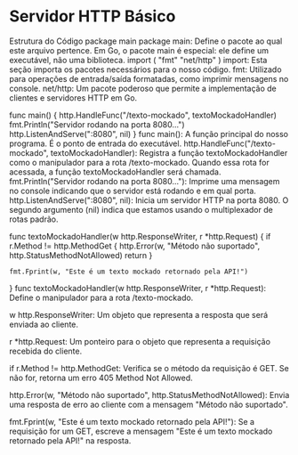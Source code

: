 # Servidor HTTP Básico
Estrutura do Código
package main
package main: Define o pacote ao qual este arquivo pertence. Em Go, o pacote main é especial: ele define um executável, não uma biblioteca.
import (
	"fmt"
	"net/http"
)
import: Esta seção importa os pacotes necessários para o nosso código.
fmt: Utilizado para operações de entrada/saída formatadas, como imprimir mensagens no console.
net/http: Um pacote poderoso que permite a implementação de clientes e servidores HTTP em Go.

func main() {
	http.HandleFunc("/texto-mockado", textoMockadoHandler)
	fmt.Println("Servidor rodando na porta 8080...")
	http.ListenAndServe(":8080", nil)
}
func main(): A função principal do nosso programa. É o ponto de entrada do executável.
http.HandleFunc("/texto-mockado", textoMockadoHandler): Registra a função textoMockadoHandler como o manipulador para a rota /texto-mockado. Quando essa rota for acessada, a função textoMockadoHandler será chamada.
fmt.Println("Servidor rodando na porta 8080..."): Imprime uma mensagem no console indicando que o servidor está rodando e em qual porta.
http.ListenAndServe(":8080", nil): Inicia um servidor HTTP na porta 8080. O segundo argumento (nil) indica que estamos usando o multiplexador de rotas padrão.

func textoMockadoHandler(w http.ResponseWriter, r *http.Request) {
	if r.Method != http.MethodGet {
		http.Error(w, "Método não suportado", http.StatusMethodNotAllowed)
		return
	}

	fmt.Fprint(w, "Este é um texto mockado retornado pela API!")
}
func textoMockadoHandler(w http.ResponseWriter, r *http.Request): Define o manipulador para a rota /texto-mockado.

w http.ResponseWriter: Um objeto que representa a resposta que será enviada ao cliente.

r *http.Request: Um ponteiro para o objeto que representa a requisição recebida do cliente.

if r.Method != http.MethodGet: Verifica se o método da requisição é GET. Se não for, retorna um erro 405 Method Not Allowed.

http.Error(w, "Método não suportado", http.StatusMethodNotAllowed): Envia uma resposta de erro ao cliente com a mensagem "Método não suportado".

fmt.Fprint(w, "Este é um texto mockado retornado pela API!"): Se a requisição for um GET, escreve a mensagem "Este é um texto mockado retornado pela API!" na resposta.
